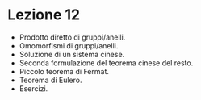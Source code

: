 # Lezione 12
- Prodotto diretto di gruppi/anelli. 
- Omomorfismi di gruppi/anelli. 
- Soluzione di un sistema cinese. 
- Seconda formulazione del teorema cinese del resto. 
- Piccolo teorema di Fermat. 
- Teorema di Eulero. 
- Esercizi.